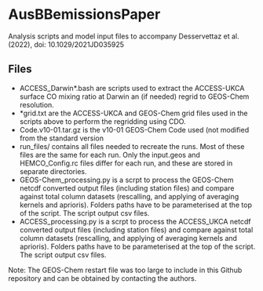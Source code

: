 # AusBBemissionsPaper
Analysis scripts and model input files to accompany Desservettaz et al. (2022), doi: 10.1029/2021JD035925

## Files
- ACCESS_Darwin\*.bash are scripts used to extract the ACCESS-UKCA surface CO mixing ratio at Darwin an (if needed) regrid to GEOS-Chem resolution.
- \*grid.txt are the ACCESS-UKCA and GEOS-Chem grid files used in the scripts above to perform the regridding using CDO.
- Code.v10-01.tar.gz is the v10-01 GEOS-Chem Code used (not modified from the standard version
- run_files/ contains all files needed to recreate the runs. Most of these files are the same for each run. Only the input.geos and HEMCO_Config.rc files differ for each run, and these are stored in separate directories.
- GEOS-Chem_processing.py is a scrpt to process the GEOS-Chem netcdf converted output files (including station files) and compare against total column datasets (rescalling, and applying of averaging kernels and aprioris). Folders paths have to be parameterised at the top of the script. The script output csv files.
- ACCESS_processing.py is a scrpt to process the ACCESS_UKCA netcdf converted output files (including station files) and compare against total column datasets (rescalling, and applying of averaging kernels and aprioris). Folders paths have to be parameterised at the top of the script. The script output csv files.

Note: The GEOS-Chem restart file was too large to include in this Github repository and can be obtained by contacting the authors.
